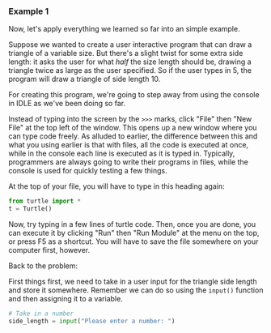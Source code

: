 ### Example 1

Now, let's apply everything we learned so far into an simple example.

Suppose we wanted to create a user interactive program that can draw a triangle of a variable size. But there's a slight twist for some extra side length: it asks the user for what *half* the size length should be, drawing a triangle twice as large as the user specified. So if the user types in 5, the program will draw a triangle of side length 10. 

For creating this program, we're going to step away from using the console in IDLE as we've been doing so far.

Instead of typing into the screen by the `>>>` marks, click "File" then "New File" at the top left of the window. This opens up a new window where you can type code freely. As alluded to earlier, the difference between this and what you using earlier is that with files, all the code is executed at once, while in the console each line is executed as it is typed in. Typically, programmers are always going to write their programs in files, while the console is used for quickly testing a few things. 

At the top of your file, you will have to type in this heading again:

```python
from turtle import *
t = Turtle()
```

Now, try typing in a few lines of turtle code. Then, once you are done, you can execute it by clicking "Run" then "Run Module" at the menu on the top, or press F5 as a shortcut. You will have to save the file somewhere on your computer first, however.

Back to the problem:

First things first, we need to take in a user input for the triangle side length and store it somewhere. Remember we can do so using the `input()` function and then assigning it to a variable.

```python
# Take in a number 
side_length = input("Please enter a number: ")
```

